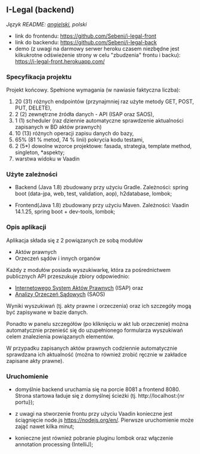 ## I-Legal (backend)
*Język README: [angielski](https://github.com/Sebeni/i-legal-back/blob/master/README.md), polski*

- link do frontendu: https://github.com/Sebeni/i-legal-front
- link do backendu: https://github.com/Sebeni/i-legal-back
- demo (z uwagi na darmowy serwer heroku czasem niezbędne jest kilkukrotne odświeżenie strony w celu "zbudzenia" frontu i backu): https://i-legal-front.herokuapp.com/

### Specyfikacja projektu

Projekt końcowy. Spełnione wymagania (w nawiasie faktyczna liczba):
1. 20 (31) różnych endpointów (przynajmniej raz użyte metody GET, POST, PUT, DELETE),
2. 2 (2) zewnętrzne źródła danych - API (ISAP oraz SAOS),
3. 1 (1) scheduler (raz dziennie automatyczne sprawdzenie aktualności zapisanych w BD aktów prawnych)
4. 10 (13) różnych operacji zapisu danych do bazy,
5. 65% (81 % metod, 74 % linii) pokrycia kodu testami,
6. 2 (5*) dowolne wzorce projektowe: fasada, strategia, template method, singleton, *aspekty;
7. warstwa widoku w Vaadin

### Użyte zależności
- Backend (Java 1.8) zbudowany przy użyciu Gradle. Zależności:
spring boot (data-jpa, web, test, validation, aop), h2database, lombok;

- Frontend(Java 1.8) zbudowany przy użyciu Maven. Zależności:
Vaadin 14.1.25, spring boot + dev-tools, lombok;

### Opis aplikacji 
Aplikacja składa się z 2 powiązanych ze sobą modułów

- Aktów prawnych
- Orzeczeń sądów i innych organów

Każdy z modułów posiada wyszukiwarkę, która za pośrednictwem publicznych API przeszukuje zbiory odpowiednio:
- [Internetowego System Aktów Prawnych](http://isap.sejm.gov.pl/api/isap/) (ISAP) oraz
- [Analizy Orzeczeń Sądowych](https://www.saos.org.pl/help/index.php/dokumentacja-api) (SAOS)

Wyniki wyszukiwań (tj. akty prawne i orzeczenia) oraz ich szczegóły mogą być zapisywane w bazie danych. 

Ponadto w panelu szczegółów (po kliknięciu w akt lub orzeczenie) można automatycznie 
przenieść się do uzupełnionego formularza wyszukiwań celem znalezienia powiązanych elementów.

W przypadku zapisanych aktów prawnych codziennie automatycznie sprawdzana ich 
aktualność (można to również zrobić ręcznie w zakładce zapisane akty prawne).

### Uruchomienie
- domyślnie backend uruchamia się na porcie 8081 a frontend 8080.
Strona startowa ładuje się z domyślnej ścieżki (tj. http://localhost:{nr portu});

- z uwagi na stworzenie frontu przy użyciu Vaadin konieczne jest ściągnięcie node.js https://nodejs.org/en/. 
Pierwsze uruchomienie może zająć nawet kilka minut;

- konieczne jest również pobranie pluginu lombok oraz włączenie annotation processing (IntelliJ);


